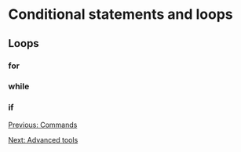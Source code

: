 # Conditional statements and loops

## Loops

### for

### while

### if


[Previous: Commands](03_basictools.md)                                                                 

[Next: Advanced tools](05_advanced_tools.md)
